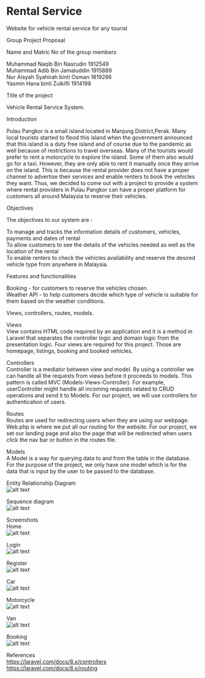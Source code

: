 # Rental Service
Website for vehicle rental service for any tourist

Group Project Proposal <br>


Name and Matric No of the group members<br>

Muhammad Naqib Bin Nasrudin 1912549<br>
Muhammad Adib Bin Jamaluddin 1915889<br>
Nur Aisyah Syahirah binti Osman 1819266<br>
Yasmin Hana binti Zulkifli 1914198<br>

Title of the project<br>

Vehicle Rental Service System.<br>

Introduction<br>

Pulau Pangkor is a small island located in Manjung District,Perak. Many local tourists started to flood this island when the government announced that this island is a duty free island and of course due to the pandemic as well because of restrictions to travel overseas. Many of the tourists would prefer to rent a motorcycle to explore the island. Some of them also would go for a taxi. However, they are only able to rent it manually once they arrive on the island. This is because the rental provider does not have a proper channel to advertise their services and enable renters to book the vehicles they want. Thus, we decided to come out with a project to provide a system where rental providers in Pulau Pangkor can have a proper platform for customers all around Malaysia to reserve their vehicles.<br> 

Objectives<br>

The objectives to our system are :<br>

To manage and tracks the information details of customers, vehicles, payments and dates of rental<br>
To allow customers to see the details of the vehicles needed as well as the location of the rental<br>
To enable renters to check the vehicles availability and reserve the desired vehicle type from anywhere in Malaysia.<br>

Features and functionalities<br>

Booking - for customers to reserve the vehicles chosen.<br>
Weather API - to help customers decide which type of vehicle is suitable for them based on the weather conditions.<br>

Views, controllers, routes, models. <br>

Views <br>
View contains HTML code required by an application and it is a method in Laravel that separates the controller logic and domain logic from the presentation logic. Four views are required for this project. Those are homepage, listings, booking and booked vehicles. <br>

Controllers<br>
Controller is a mediator between view and model. By using a controller we can handle all the requests from views before it proceeds to models. This pattern is called MVC (Models-Views-Controller). For example, userController might handle all incoming requests related to CRUD operations and send it to Models. For our project, we will use controllers for authentication of users.<br>

Routes<br>
Routes are used for redirecting users when they are using our webpage. Web.php is where we put all our routing for the website. For our project, we set our landing page and also the page that will be redirected when users click the nav bar or button in the routes file.<br>

Models<br>
A Model is a way for querying data to and from the table in the database. For the purpose of the project, we only have one model which is for the data that is input by the user to be passed to the database.<br>


Entity Relationship Diagram<br>
![alt text](ERD.png)






Sequence diagram<br>
![alt text](seqDiag.jpg)


Screenshots<br>
Home<br>
![alt text](rentalservice.png)


Login<br>
![alt text](login.png)


Register<br>
![alt text](register.png)


Car<br>
![alt text](car.png)


Motorcycle<br>
![alt text](motorcycle.png)


Van<br>
![alt text](van.png)


Booking<br>
![alt text](booking.png)

References<br>
https://laravel.com/docs/8.x/controllers<br>
https://laravel.com/docs/8.x/routing<br>


